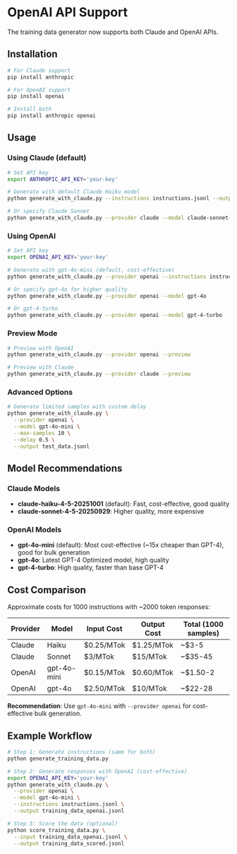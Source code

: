 # OpenAI API Support

The training data generator now supports both Claude and OpenAI APIs.

## Installation

```bash
# For Claude support
pip install anthropic

# For OpenAI support  
pip install openai

# Install both
pip install anthropic openai
```

## Usage

### Using Claude (default)

```bash
# Set API key
export ANTHROPIC_API_KEY='your-key'

# Generate with default Claude Haiku model
python generate_with_claude.py --instructions instructions.jsonl --output training_data.jsonl

# Or specify Claude Sonnet
python generate_with_claude.py --provider claude --model claude-sonnet-4-5-20250929
```

### Using OpenAI

```bash
# Set API key
export OPENAI_API_KEY='your-key'

# Generate with gpt-4o-mini (default, cost-effective)
python generate_with_claude.py --provider openai --instructions instructions.jsonl --output training_data_openai.jsonl

# Or specify gpt-4o for higher quality
python generate_with_claude.py --provider openai --model gpt-4o

# Or gpt-4-turbo
python generate_with_claude.py --provider openai --model gpt-4-turbo
```

### Preview Mode

```bash
# Preview with OpenAI
python generate_with_claude.py --provider openai --preview

# Preview with Claude
python generate_with_claude.py --provider claude --preview
```

### Advanced Options

```bash
# Generate limited samples with custom delay
python generate_with_claude.py \
  --provider openai \
  --model gpt-4o-mini \
  --max-samples 10 \
  --delay 0.5 \
  --output test_data.jsonl
```

## Model Recommendations

### Claude Models
- **claude-haiku-4-5-20251001** (default): Fast, cost-effective, good quality
- **claude-sonnet-4-5-20250929**: Higher quality, more expensive

### OpenAI Models
- **gpt-4o-mini** (default): Most cost-effective (~15x cheaper than GPT-4), good for bulk generation
- **gpt-4o**: Latest GPT-4 Optimized model, high quality
- **gpt-4-turbo**: High quality, faster than base GPT-4

## Cost Comparison

Approximate costs for 1000 instructions with ~2000 token responses:

| Provider | Model | Input Cost | Output Cost | Total (1000 samples) |
|----------|-------|------------|-------------|---------------------|
| Claude | Haiku | $0.25/MTok | $1.25/MTok | ~$3-5 |
| Claude | Sonnet | $3/MTok | $15/MTok | ~$35-45 |
| OpenAI | gpt-4o-mini | $0.15/MTok | $0.60/MTok | ~$1.50-2 |
| OpenAI | gpt-4o | $2.50/MTok | $10/MTok | ~$22-28 |

**Recommendation**: Use `gpt-4o-mini` with `--provider openai` for cost-effective bulk generation.

## Example Workflow

```bash
# Step 1: Generate instructions (same for both)
python generate_training_data.py

# Step 2: Generate responses with OpenAI (cost-effective)
export OPENAI_API_KEY='your-key'
python generate_with_claude.py \
  --provider openai \
  --model gpt-4o-mini \
  --instructions instructions.jsonl \
  --output training_data_openai.jsonl

# Step 3: Score the data (optional)
python score_training_data.py \
  --input training_data_openai.jsonl \
  --output training_data_scored.jsonl
```
